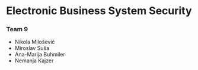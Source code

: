 # Electronic Business System Security
### Team 9
* Nikola Milošević
* Miroslav Suša
* Ana-Marija Buhmiler
* Nemanja Kajzer

